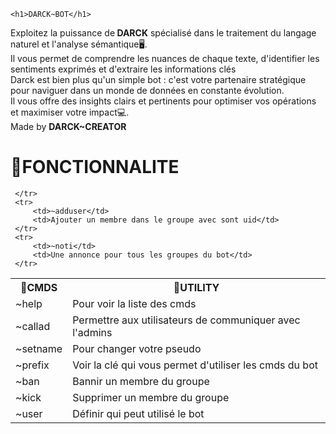 

    <h1>DARCK~BOT</h1>
   <p> Exploitez la puissance de<b> DARCK</b> spécialisé dans le traitement du langage naturel et l'analyse sémantique🖥.<br> Il vous permet de comprendre les nuances de chaque texte, d'identifier les sentiments exprimés et d'extraire les informations clés<br>
 Darck est bien plus qu'un simple bot : c'est votre partenaire stratégique pour naviguer dans un monde de données en constante évolution.<br> Il vous offre des insights clairs et pertinents pour optimiser vos opérations et maximiser votre impact💻.<br> Made by
 <b>DARCK~CREATOR</b> </p>
 <h1>📍FONCTIONNALITE </h1> 
 <table>
     <tr>
     <th>🔑CMDS</th>
     <th>🔎UTILITY</th>
     </tr>
     <tr>
         <td>~help</td>
         <td>Pour voir la liste des cmds</td>
     </tr>
     <tr>
         <td>~callad</td>
         <td>Permettre aux utilisateurs de communiquer avec l'admins</td>
     </tr>
     <tr>
         <td>~setname</td>
         <td>Pour changer votre pseudo</td>
     </tr>
     <tr>
         <td>~prefix</td>
         <td>Voir la clé qui vous permet d'utiliser les cmds du bot </td>
     </tr>
     <tr>
         <td>~ban</td>
         <td>Bannir un membre du groupe</td>
     </tr>
     <tr>
         <td>~kick</td>
         <td>Supprimer un membre du groupe</td>
     </tr>
     <tr>
         <td>~user</td>
         <td>Définir qui peut utilisé le bot</td>
         
     </tr>
     <tr>
         <td>~adduser</td>
         <td>Ajouter un membre dans le groupe avec sont uid</td>
     </tr>
     <tr>
         <td>~noti</td>
         <td>Une annonce pour tous les groupes du bot</td>
     </tr>

                            
 
</body>
